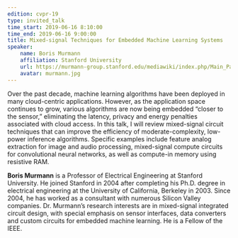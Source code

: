 ```yaml
---
edition: cvpr-19
type: invited_talk
time_start: 2019-06-16 8:10:00
time_end: 2019-06-16 9:00:00
title: Mixed-signal Techniques for Embedded Machine Learning Systems
speaker:
    name: Boris Murmann
    affiliation: Stanford University
    url: https://murmann-group.stanford.edu/mediawiki/index.php/Main_Page
    avatar: murmann.jpg
---
```

Over the past decade, machine learning algorithms have been deployed in many cloud-centric applications. However, as the application space continues to grow, various algorithms are now being embedded “closer to the sensor,” eliminating the latency, privacy and energy penalties associated with cloud access. In this talk, I will review mixed-signal circuit techniques that can improve the efficiency of moderate-complexity, low-power inference algorithms. Specific examples include feature analog extraction for image and audio processing, mixed-signal compute circuits for convolutional neural networks, as well as compute-in memory using resistive RAM.

**Boris Murmann** is a Professor of Electrical Engineering at Stanford University. He joined Stanford in 2004 after completing his Ph.D. degree in electrical engineering at the University of California, Berkeley in 2003. Since 2004, he has worked as a consultant with numerous Silicon Valley companies. Dr. Murmann’s research interests are in mixed-signal integrated circuit design, with special emphasis on sensor interfaces, data converters and custom circuits for embedded machine learning. He is a Fellow of the IEEE.
